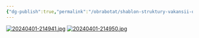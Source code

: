 ```yaml
---
{"dg-publish":true,"permalink":"/obrabotat/shablon-struktury-vakansii-ot-maksima-ilyahova/"}
---
```


[![20240401-214941.jpg](https://i.postimg.cc/pTJ0qXpm/20240401-214941.jpg)](https://postimg.cc/njMYLxKx)
[![20240401-214950.jpg](https://i.postimg.cc/RFBs7nVr/20240401-214950.jpg)](https://postimg.cc/94LYV071)
